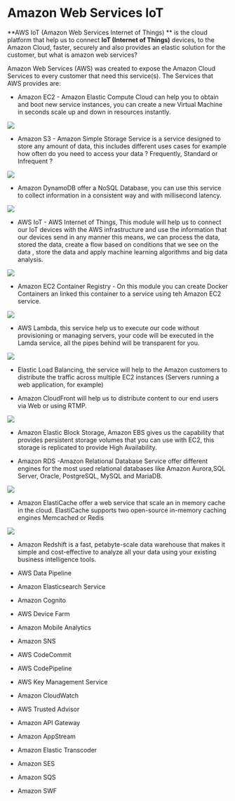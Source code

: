 Amazon Web Services IoT
==

**AWS IoT (Amazon Web Services Internet of Things) ** is the cloud platform that help us to connect **IoT (Internet of Things)** devices, to the Amazon Cloud, faster, securely and also provides an elastic solution for the customer, but what is amazon web services?

Amazon Web Services (AWS) was created to expose the Amazon Cloud Services to every customer that need this service(s). The Services that AWS provides are:

* Amazon EC2 - Amazon Elastic Compute Cloud can help you to obtain and boot new service instances, you can create a new Virtual Machine in seconds scale up and down in resources instantly.

![](S3.jpg)

* Amazon S3 - Amazon Simple Storage Service is a service designed to store any amount of data, this includes different uses cases for example how often do you need to access your data ? Frequently, Standard or Infrequent ?
 
![](S31.jpg)

* Amazon DynamoDB offer a NoSQL Database, you can use this service to collect information in a consistent way and with millisecond latency.

 ![](dynamo.jpg)

* AWS IoT - AWS Internet of Things, This module will help us to connect our IoT devices with the AWS infrastructure and use the information that our devices send in any manner this means, we can process the data, stored the data, create a flow based on conditions that we see on the data , store the data and apply machine learning algorithms and big data analysis.

![](AWSIoT.jpg)

* Amazon EC2 Container Registry - On this module you can create Docker Containers an linked this container to a service using teh Amazon EC2 service.

![](AWSContainer.jpg)

* AWS Lambda, this service help us to execute our code without provisioning or managing servers, your code will be executed in the Lamda service, all the pipes behind will be transparent for you.

![](lambda.jpg)

* Elastic Load Balancing, the service will help to the Amazon customers to distribute the traffic across multiple EC2 instances (Servers running a web application, for example)


* Amazon CloudFront will help us to distribute content to our end users via Web or using RTMP.

![](cloudfront.jpg)

* Amazon Elastic Block Storage, Amazon EBS gives us the capability that provides persistent storage volumes that you can use with EC2, this storage is replicated to provide High Availability.

* Amazon RDS -Amazon Relational Database Service offer different engines for the most used relational databases like Amazon Aurora,SQL Server, Oracle, PostgreSQL, MySQL and MariaDB.

![](AWSRDS.jpg)

* Amazon ElastiCache offer a web service that scale an in memory cache in the cloud. ElastiCache supports two open-source in-memory caching engines Memcached or Redis

![](AWSElasticCache.jpg)

* Amazon Redshift is a fast, petabyte-scale data warehouse that makes it simple and cost-effective to analyze all your data using your existing business intelligence tools.



* AWS Data Pipeline
* Amazon Elasticsearch Service
* Amazon Cognito
* AWS Device Farm
* Amazon Mobile Analytics
* Amazon SNS
* AWS CodeCommit
* AWS CodePipeline
* AWS Key Management Service 
* Amazon CloudWatch
* AWS Trusted Advisor
* Amazon API Gateway
* Amazon AppStream
* Amazon Elastic Transcoder
* Amazon SES
* Amazon SQS
* Amazon SWF